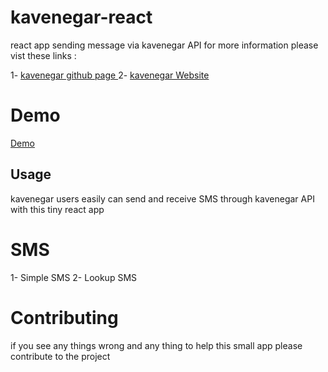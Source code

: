 # kavenegar-react

react app sending message via kavenegar API
for more information please vist these links :

1- <a href="github.com/kavenegar"> kavenegar github page </a>
2- <a href='kavenegar.com'>kavenegar Website </a>
# Demo 
<a href="https://kavenegar-react.herokuapp.com"> Demo </a>
## Usage 
kavenegar users easily can send  and receive SMS through kavenegar API with this tiny react app 


# SMS 
1- Simple SMS
2- Lookup SMS



# Contributing 

if you see any things wrong and any thing to help this small app please contribute to the project
